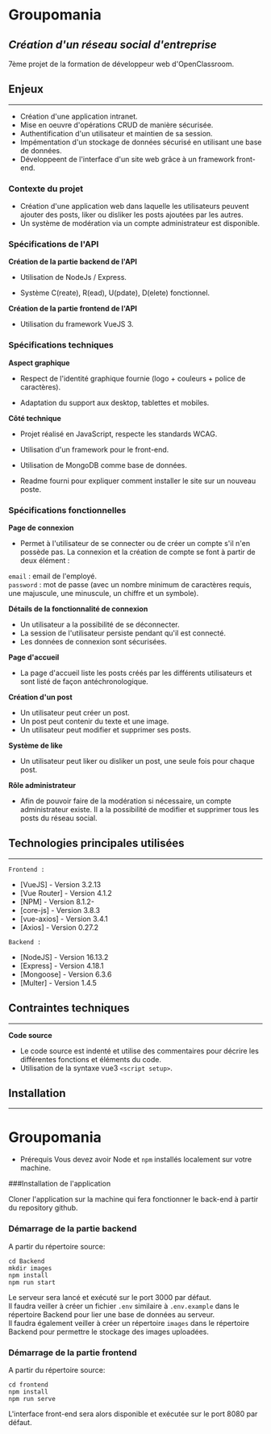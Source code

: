 # Groupomania
## _Création d'un réseau social d'entreprise_

7ème projet de la formation de développeur web d'OpenClassroom.

## Enjeux
---
- Création d'une application intranet.
- Mise en oeuvre d'opérations CRUD de manière sécurisée.
- Authentification d'un utilisateur et maintien de sa session.
- Impémentation d'un stockage de données sécurisé en utilisant une base de données.
- Développeent de l'interface d'un site web grâce à un framework front-end.

### Contexte du projet

- Création d'une application web dans laquelle les utilisateurs peuvent ajouter des posts, liker ou disliker les posts ajoutées par les autres.
- Un système de modération via un compte administrateur est disponible.

### Spécifications de l'API

**Création de la partie backend de l'API**

- Utilisation de NodeJs / Express.

- Système C(reate), R(ead), U(pdate), D(elete) fonctionnel.

**Création de la partie frontend de l'API**

- Utilisation du framework VueJS 3.

### Spécifications techniques

**Aspect graphique**
- Respect de l'identité graphique fournie (logo + couleurs + police de caractères).

- Adaptation du support aux desktop, tablettes et mobiles.

**Côté technique**

- Projet réalisé en JavaScript, respecte les standards WCAG.

- Utilisation d'un framework pour le front-end.

- Utilisation de MongoDB comme base de données.

- Readme fourni pour expliquer comment installer le site sur un nouveau poste.

### Spécifications fonctionnelles

**Page de connexion**

- Permet à l'utilisateur de se connecter ou de créer un compte s'il n'en possède pas. La connexion et la création de compte se font à partir de deux élément :

`email` : email de l'employé. <br/>
`password` : mot de passe (avec un nombre minimum de caractères requis, une majuscule, une minuscule, un chiffre et un symbole).

**Détails de la fonctionnalité de connexion**

- Un utilisateur a la possibilité de se déconnecter.
- La session de l'utilisateur persiste pendant qu'il est connecté.
- Les données de connexion sont sécurisées.

**Page d'accueil**

- La page d'accueil liste les posts créés par les différents utilisateurs et sont listé de façon antéchronologique.

**Création d'un post**

- Un utilisateur peut créer un post.
- Un post peut contenir du texte et une image.
- Un utilisateur peut modifier et supprimer ses posts.

**Système de like**

- Un utilisateur peut liker ou disliker un post, une seule fois pour chaque post.

**Rôle administrateur** 

- Afin de pouvoir faire de la modération si nécessaire, un compte administrateur existe. Il a la possibilité de modifier et supprimer tous les posts du réseau social.


## Technologies principales utilisées
---
`Frontend :` 
- [VueJS] - Version 3.2.13
- [Vue Router] - Version 4.1.2
- [NPM] - Version 8.1.2- 
- [core-js] - Version 3.8.3
- [vue-axios] - Version 3.4.1
- [Axios] - Version 0.27.2</br>

`Backend :`
- [NodeJS] - Version 16.13.2
- [Express] - Version 4.18.1
- [Mongoose] - Version 6.3.6
- [Multer] - Version 1.4.5

## Contraintes techniques
---
**Code source**
- Le code source est indenté et utilise des commentaires pour décrire les différentes fonctions et éléments du code.
- Utilisation de la syntaxe vue3 `<script setup>`.

## Installation
---
# Groupomania #

- Prérequis
Vous devez avoir Node et `npm` installés localement sur votre machine.

###Installation de l'application

Cloner l'application sur la machine qui fera fonctionner le back-end à partir du repository github.


### Démarrage de la partie backend
A partir du répertoire source:
```terminal
cd Backend
mkdir images
npm install
npm run start
```
Le serveur sera lancé et exécuté sur le port 3000 par défaut. <br/>
Il faudra veiller à créer un fichier `.env` similaire à `.env.example` dans le répertoire Backend pour lier une base de données au serveur. <br/>
Il faudra également veiller à créer un répertoire `images` dans le répertoire Backend pour permettre le stockage des images uploadées.

### Démarrage de la partie frontend
A partir du répertoire source:
```terminal
cd frontend
npm install
npm run serve
```
L'interface front-end sera alors disponible et exécutée sur le port 8080 par défaut.